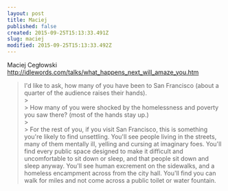 ```yaml
---
layout: post
title: Maciej
published: false
created: 2015-09-25T15:13:33.491Z
slug: maciej
modified: 2015-09-25T15:13:33.492Z
---
```

Maciej Cegłowski http://idlewords.com/talks/what_happens_next_will_amaze_you.htm

> I'd like to ask, how many of you have been to San Francisco (about a quarter of the audience raises their hands).<br>> <br>> How many of you were shocked by the homelessness and poverty you saw there? (most of the hands stay up.)<br>> <br>> For the rest of you, if you visit San Francisco, this is something you're likely to find unsettling. You'll see people living in the streets, many of them mentally ill, yelling and cursing at imaginary foes. You'll find every public space designed to make it difficult and uncomfortable to sit down or sleep, and that people sit down and sleep anyway. You'll see human excrement on the sidewalks, and a homeless encampment across from the city hall. You'll find you can walk for miles and not come across a public toilet or water fountain.
